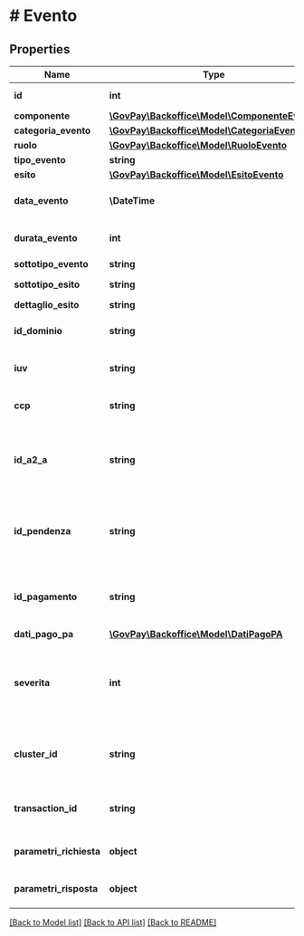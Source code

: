 # # Evento

## Properties

Name | Type | Description | Notes
------------ | ------------- | ------------- | -------------
**id** | **int** | Identificativo evento |
**componente** | [**\GovPay\Backoffice\Model\ComponenteEvento**](ComponenteEvento.md) |  |
**categoria_evento** | [**\GovPay\Backoffice\Model\CategoriaEvento**](CategoriaEvento.md) |  |
**ruolo** | [**\GovPay\Backoffice\Model\RuoloEvento**](RuoloEvento.md) |  |
**tipo_evento** | **string** |  |
**esito** | [**\GovPay\Backoffice\Model\EsitoEvento**](EsitoEvento.md) |  |
**data_evento** | **\DateTime** | Data emissione evento |
**durata_evento** | **int** | Durata evento (in millisecondi) |
**sottotipo_evento** | **string** |  | [optional]
**sottotipo_esito** | **string** | Descrizione dell&#39;esito | [optional]
**dettaglio_esito** | **string** |  | [optional]
**id_dominio** | **string** | Identificativo ente creditore | [optional]
**iuv** | **string** | Identificativo univoco di versamento | [optional]
**ccp** | **string** | Codice contesto di pagamento | [optional]
**id_a2_a** | **string** | Identificativo del gestionale responsabile della pendenza | [optional]
**id_pendenza** | **string** | Identificativo della pendenza nel gestionale responsabile | [optional]
**id_pagamento** | **string** | Identificativo del pagamento assegnato da GovPay | [optional]
**dati_pago_pa** | [**\GovPay\Backoffice\Model\DatiPagoPA**](DatiPagoPA.md) |  | [optional]
**severita** | **int** | indica il livello di severita nel caso di evento con esito KO/FAIL | [optional]
**cluster_id** | **string** | Identificativo del nodo dove viene registrata l&#39;operazione | [optional]
**transaction_id** | **string** | Identificativo della transazione registrata | [optional]
**parametri_richiesta** | **object** | Dettaglio del messaggio di richiesta |
**parametri_risposta** | **object** | Dettaglio del messaggio di risposta |

[[Back to Model list]](../../README.md#models) [[Back to API list]](../../README.md#endpoints) [[Back to README]](../../README.md)
